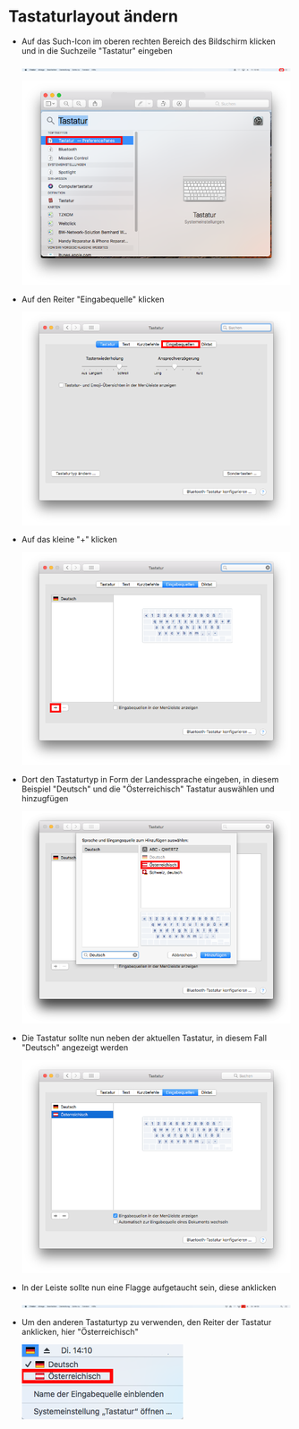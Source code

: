 # Tastaturlayout ändern
* Auf das Such-Icon im oberen rechten Bereich des Bildschirm klicken und in die Suchzeile "Tastatur" 	eingeben

  ![Suchen.png](../../img/article_keyboard_Suchen.png)

  ![Tastatur_suche.png](../../img/article_keyboard_Tastatur_suche.png)


* Auf den Reiter "Eingabequelle" klicken

	![Eingabe.png](../../img/article_keyboard_Eingabe.png)

* Auf das kleine "\+" klicken

	![auswahl.png](../../img/article_keyboard_auswahl.png)

* Dort den Tastaturtyp in Form der Landessprache eingeben, in diesem Beispiel "Deutsch" und die "Österreichisch" Tastatur auswählen und hinzugfügen

	![beispiel.png](../../img/article_keyboard_beispiel.png)

* Die Tastatur sollte nun neben der aktuellen Tastatur, in diesem Fall "Deutsch" angezeigt werden

	![beispiel1.png](../../img/article_keyboard_beispiel1.png)

* In der Leiste sollte nun eine Flagge aufgetaucht sein, diese anklicken

	![beispiel2.png](../../img/article_keyboard_beispiel2.png)

* Um den anderen Tastaturtyp zu verwenden, den Reiter der Tastatur anklicken, hier "Österreichisch"

	![beispiel3.png](../../img/article_keyboard_beispiel3.png)


